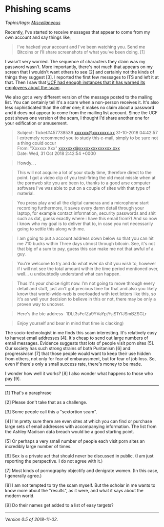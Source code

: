 Phishing scams
==============

*Topics/tags: [Miscellaneous](index-misc)*

Recently, I've started to receive messages that appear to come from my
own account and say things like,

> I've hacked your account and I've been watching you.  Send me Bitcoins
or I'll share screenshots of what you've been doing. [1]

I wasn't very worried.  The sequence of characters they claim
was my password wasn't.  More importantly, there's not much that
appears on my screen that I wouldn't want others to see [2] and
certainly not the kinds of things they suggest [3].  I reported
the first few messages to ITS and left it at that.  Then I saw
that [UCF had enough instances that it has warned its employees about the
scam](https://www.insidehighered.com/quicktakes/2018/10/26/central-florida-warns-employees-%E2%80%98sextortion%E2%80%99-scam).

We also got a very different version of the message posted to the mailing
list.  You can certainly tell it's a scam when a non-person receives it.
It's also less sophisticated than the other one; it makes no claim about
a password and it does not appear to come from the mailing list account.
Since the UCF post shows one version of the scam, I thought I'd share
another one for your edification or amusement.

> Subject: Тicket#457738539 <xxxxxx@xxxxxxx.xx> 31-10-2018 04:42:57 I extremely recommend you to study this e-mail, simply to be sure not a thing could occur  
> From: "Xxxxxx Xxx" <xxxxxxx@xxxxxxxxxxxxxx.xxx>  
> Date: Wed, 31 Oct 2018 2:42:54 +0000

> Howdy.. .

> This will not acquire a lot of your study time, therefore direct to the point. I got a video clip of you test-firing the old meat missle when at the pornweb site you are been to, thanks to a good arse computer software I've was able to put on a couple of sites with that type of material. 

>  You press play and all the digital cameras and a microphone start recording furthermore, it saves every damn detail through your laptop, for example contact information, security passwords and shit such as dat, guess exactly where i have this email from?) And so now i know who my goal is to deliver that to, in case you not necessarily going to settle this along with me.

> I am going to put a account address down below so that you can hit me 710 bucks within Three days utmost through bitcoin. See, it's not that big of a sum to pay, guess this can make me not that awful of a guy.

> You're welcome to try and do what ever da shit you wish to, however if i will not see the total amount within the time period mentioned over, well... u undoubtedly understand what can happen.

> Thus it's your choice right now. I'm not going to move through every detail and stuff, just ain't got precious time for that and also you likely know that world-wide-web is overloaded with text letters like this, so it's as well your decision to believe in this or not, there may be only a proven way to uncover.

> Here's the btc address- 1DLt3sFcfZa9YVaYpjYsjS1YfJSmBZSGLr 

> Enjoy yourself and bear in mind that time is clacking)

The socio-technologist in me finds this scam interesting.  It's relatively
easy to harvest email addresses [4].  It's cheap to send out large numbers
of email messages.  Evidence suggests that lots of people visit porn
sites [5].  Our society has such strong strains of both Puritanism [6]
and progressivism [7] that those people would want to keep their use hidden
from others, not only for fear of embarassment, but for fear of job loss.
So, even if there's only a small success rate, there's money to be made.

I wonder how well it works? [8]  I also wonder what happens to those who
pay [9].  

---

[1] That's a paraphrase  

[2] Please don't take that as a challenge.

[3] Some people call this a "sextortion scam".  

[4] I'm pretty sure there are even sites at which you can find or
purchase large sets of email addresses with accompanying information.
The list from the Ashley Madison data breach would be a good starting
point.

[5] Or perhaps a very small number of people each visit porn sites an
incredibly large number of times.

[6] Sex is a private act that should never be discussed in public.
(I am just reporting the perspective.  I do not agree with it.)

[7] Most kinds of pornography objectify and denigrate women.  (In this
case, I generally agree.)

[8] I am not tempted to try the scam myself.  But the scholar in me wants
to know more about the "results", as it were, and what it says about the
modern world.

[9] Do their names get added to a list of easy targets?

---

*Version 0.5 of 2018-11-02.*


